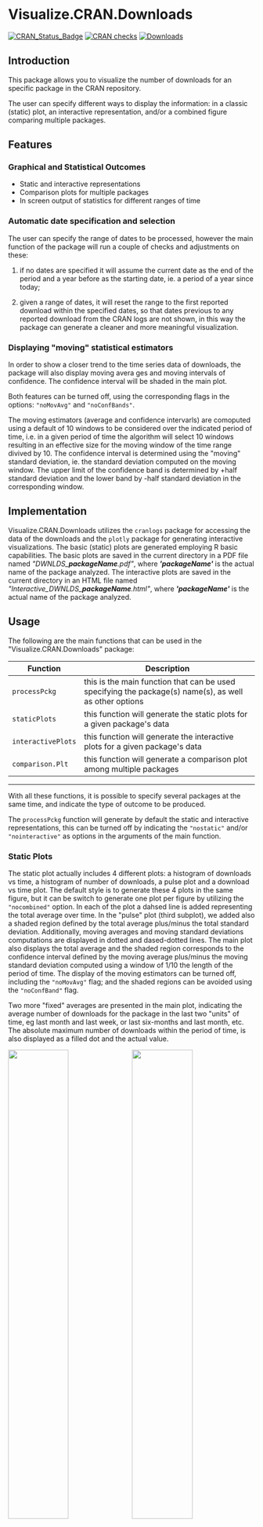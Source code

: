 # Visualize.CRAN.Downloads

<!-- badges: start -->
[![CRAN_Status_Badge](http://www.r-pkg.org/badges/version-last-release/Visualize.CRAN.Downloads)](https://cran.r-project.org/package=Visualize.CRAN.Downloads)
[![CRAN checks](https://cranchecks.info/badges/worst/Visualize.CRAN.Downloads)](https://cranchecks.info/pkgs/Visualize.CRAN.Downloads)
[![Downloads](https://cranlogs.r-pkg.org/badges/Visualize.CRAN.Downloads)](https://cran.r-project.org/package=Visualize.CRAN.Downloads)
<!-- badges: end -->

## Introduction
This package allows you to visualize the number of downloads for an specific
package in the CRAN repository.

The user can specify different ways to display the information: in a classic
(static) plot, an interactive representation, and/or a combined figure
comparing multiple packages.


## Features
### Graphical and Statistical Outcomes
* Static and interactive representations
* Comparison plots for multiple packages
* In screen output of statistics for different ranges of time

### Automatic date specification and selection
The user can specify the range of dates to be processed, however the main
function of the package will run a couple of checks and adjustments on these:

1) if no dates are specified it will assume the current date as the end of the
period and a year before as the starting date, ie. a period of a year since today;

2) given a range of dates, it will reset the range to the first reported download
within the specified dates, so that dates previous to any reported download from
the CRAN logs are not shown, in this way the package can generate a cleaner and
more meaningful visualization.

### Displaying "moving" statistical estimators
In order to show a closer trend to the time series data of downloads, the package will also display moving avera
ges and moving intervals of confidence. The confidence interval will be shaded in the main plot.

Both features can be turned off, using the corresponding flags in the options: `"noMovAvg"` and `"noConfBands"`.

The moving estimators (average and confidence intervarls) are comoputed using a default of 10 windows to be considered over the indicated period of time, i.e. in a given period of time the algorithm will select 10 windows resulting in an effective size for the moving window of the time range divived by 10.
The confidence interval is determined using the "moving" standard deviation, ie. the standard deviation computed on the moving window. The upper limit of the confidence band is determined by +half standard deviation and the lower band by -half standard deviation in the corresponding window.


## Implementation
Visualize.CRAN.Downloads utilizes the `cranlogs` package for accessing the data of
the downloads and the `plotly` package for generating interactive visualizations.
The basic (static) plots are generated employing R basic capabilities.
The basic plots are saved in the current directory in a PDF file named
*"DWNLDS_**packageName**.pdf"*, where ***'packageName'*** is the actual name of the
package analyzed.
The interactive plots are saved in the current directory in an HTML file named
*"Interactive_DWNLDS_**packageName**.html"*, where ***'packageName'*** is the actual
name of the package analyzed.


## Usage
The following are the main functions that can be used in the "Visualize.CRAN.Downloads" package:


 Function  | Description
--- | ---
 `processPckg`       | this is the main function that can be used specifying the package(s) name(s), as well as other options
 `staticPlots`       | this function will generate the static plots for a given package's data
 `interactivePlots`  | this function will generate the interactive plots for a given package's data
 `comparison.Plt`    | this function will generate a comparison plot among multiple packages
---

With all these functions, it is possible to specify several packages at the same time, and indicate
the type of outcome to be produced.

The `processPckg` function will generate by default the static and interactive representations,
this can be turned off by indicating the `"nostatic"` and/or `"nointeractive"` as
options in the arguments of the main function.

### Static Plots
The static plot actually includes 4 different plots: a histogram of downloads vs time,
a histogram of number of downloads, a pulse plot and a download vs time plot.
The default style is to generate these 4 plots in the same figure, but it can be switch
to generate one plot per figure by utilizing the `"nocombined"` option.
In each of the plot a dahsed line is added representing the total average over time.
In the "pulse" plot (third subplot), we added also a shaded region defined by the
total average plus/minus the total standard deviation.
Additionally, moving averages and moving standard deviations computations are
displayed in dotted and dased-dotted lines.
The main plot also displays the total average and the shaded region corresponds to
the confidence interval defined by the moving average plus/minus the moving standard
deviation computed using a window of 1/10 the length of the period of time.
The display of the moving estimators can be turned off, including the `"noMovAvg"` flag;
and the shaded regions can be avoided using the `"noConfBand"` flag.

Two more "fixed" averages are presented in the main plot, indicating the average
number of downloads for the package in the last two "units" of time, eg last month
and last week, or last six-months and last month, etc.
The absolute maximum number of downloads within the period of time,
is also displayed as a filled dot and the actual value.


<!-- ![Example of the static plot generated for the *ehelp* package](man/figures/DWNLDS_ehelp.png) -->

<p float="left">
  <img src="man/figures/DWNLDS_ehelp.png" width="49.50%" />
  <img src="man/figures/DWNLDS_ggplot2.png" width="49.50%" />
</p>



### Comparison Plot
A comparison plot between multiple package should be explicity requested using
the `"compare"` option in the list of arguments of the `processPckg` function.

For using this feature more than one package should be indicated!

The comparison plot will be saved into a PDF file named *"DWNLDS_**packageNames**.pdf"*,
where **packageNames** is the combination of all the packages indicated to process.
When the `"compare"` option is indicated, it will also check for the `"nocombined"`
option to either generate the comparison plot combining all packages in the same
plot or in separated ones, but always within the same file.
Similarly, the `"noMovAvg"` and `"noConfBand"` flags can be used for turning
off the moving averages indicators and overall average ones.

Additionally, when the `"compare"` option is indicated the `processPckg` function
will return a nested list containing in each element a list with the information
of each the packages, ie. date-downloads-package.name.

<!--
![Example of the combined plot generated for the *ggplot2-plotly-gplots-lattice-scatterplot3d-rgl* package](man/figures/DWNLDS_ggplot2-plotly-gplots-lattice-scatterplot3d-rgl.png)
![Example of the combined plot generated for the *ggplot2-plotly-gplots* package](man/figures/DWNLDS_ggplot2-plotly-gplots.png)
-->

<p float="left">
<!--  <object data="https://github.com/mponce0/Visualize.CRAN.Downloads/blob/master/man/figures/DWNLDS_ggplot2-plotly-gplots-lattice-sp3d-rgl.pdf" type="application/pdf" width="700px" height="700px"> -->
  <img src="man/figures/DWNLDS_ggplot2-plotly-gplots-lattice-sp3d-rgl.png" width="49.50%" />
  <!--</object> -->
  <img src="man/figures/DWNLDS_ggplot2-plotly-gplots-lattice.png" width="49.50%" />
</p>



### Interactive Plots
Interactive plots are generated using the `plotly` package and combine two plots in one single html file.

The left plot will highlight the last month of data, and the plot on the right uses colour and symbols size to represent the respective downloads. The size of the symbols is rescaled with respect to the maximum number of downloads within the given time period, so it actuallty represents relative values.


<!--
<aside style="background-color:#000000"> 
<iframe id="igraph" scrolling="no" style="border:none" seamless="seamless" allowtransparency="true" style="background: #000000;"  src="man/figures/Interactive_DWNLDS_ehelp.html" height="525" width="100%"></iframe>
</aside>
-->

<!--<object data="https://github.com/mponce0/Visualize.CRAN.Downloads/blob/master/man/figures/Interactive_DWNLDS_ehelp.html" width="100%" height="525">
   <embed src="https://github.com/mponce0/Visualize.CRAN.Downloads/blob/master/man/figures/Interactive_DWNLDS_ehelp.html" width="100%" height="525">
-->
<object data="man/figures/Interactive_DWNLDS_ehelp.html" width="100%" height="525">
   <embed src="man/figures/Interactive_DWNLDS_ehelp.html" width="100%" height="525">
       <p>A live example of this can be seen at
            <a href="https://mponce0.github.io/Visualize.CRAN.Downloads/">https://mponce0.github.io/Visualize.CRAN.Downloads/</a>
       </p>
   </embed>
</object>



### Summary of options for the `opts` argument of the `processPckg` function

option             | action
------             | -----------
`"nostatic"`       | disables static plots
`"nointeractive"`  | disables interactive plots
`"nocombined"`     | disables combination of static plots, ie. each plot will be a separated figure
`"noConfBand"`     | disables the shading of "confidence bands (regions)"
`"noMovAvg"`       | disables the display of "moving" estimators
`"compare"`        | generates a plot comparing the downloads of multiple packages
`"noSummary"`      | disables the output of the stats-time summaries presented per package 
---

In addition the `processPckg` function also takes the following arguments:

argument     |  description  
---          |  ---
`pckg.lst`   |  list of packages to process 
`t0`         |  initial date, begining of the time period, given in "YYYY-MM-DD" format
`t1`         |  final date, ending of the time period, given in "YYYY-MM-DD" format
`opts`       |  a list of different options available for customizing the output  
`device`     |  string to select the output format: 'PDF'/'PNG'/'JPEG' or 'screen' 

---



## Installation

For using the "Visualize.CRAN.Downloads" package, first you will need to
install it.
"Visualize.CRAN.Downloads" requires the `cranlogs` and `plotly` packages,
check to have these already installed before installing `Visualize.CRAN.Downloads`.

The stable version can be downloaded from the CRAN repository:

```
install.packages("Visualize.CRAN.Downloads")
```

To obtain the development version you can get it from the github repository, i.e.

```
# need devtools for installing from the github repo
install.packages("devtools")

# install Visualize.CRAN.Downloads
devtools::install_github("mponce0/Visualize.CRAN.Downloads")
```

After having installed the "Visualize.CRAN.Downloads" package,
you will need to load it into your R session or R script:
```
# load Visualize.CRAN.Downloads
library(Visualize.CRAN.Downloads)
```



## Examples
### Examples of the main function, using `processPckg()`
```
# generates static and interactive plots for the "ehelp" package with default arguments
processPckg("ehelp")

# specifying starting date in 2001-01-01
processPckg(c("ehelp","plotly","ggplot"), "2001-01-01")

# request no static plot, ie. only interactive plot will be generated
processPckg(c("ehelp","plotly","ggplot"), "2001-01-01", opts="nostatic")

# process 3 packages, with only static plot, ie. no interactive nor comparison plot
processPckg(c("ehelp","plotly","ggplot"), "2001-01-01", opts=c("nointeractive","nocombined"))

# process 4 packages, with a given starting date and static and comparison plots
pckg.data <- processPckg(c('ggplot2','plotly','gplots','lattice'), '2017-01-01',
opts=c('nointeractive','compare','noConfBand'))

# no interactive plot, only static plots for each package and comparison plot among all of them to be displayed in 'screen' only
pckg.data <- processPckg(c('plotly','gplots','lattice','scatterplot3d','rgl'), '2017-01-01',
opts=c('nointeractive','compare','noMovAvg','noConfBand'), device="SCREEN")
```

### Examples of Static Plots, using `staticPlots()`
```
# retrieve data
packageData <- retrievePckgData("ggplot")
# select 1st element of the list
totalDownloads <- packageData[[1]]

# call the plotting fn
staticPlots(totalDownloads)
staticPlots(totalDownloads,combinePlts=TRUE)
```

### Examples of Interactive Plots, using `interactivePlots()`
```
# retrieve data and select first element of the list
packageXdownloads <- retrievePckgData("ggplot")[[1]]

# invoque the interacive plotting fn
interactivePlots(packageXdownloads)
```


### Visualizing Downloads from BioConductor Packages
Employing the basic plotting functions from the "Visualize.CRAN.Downloads" package,
`staticPlots()`, `interactivePlots()` and `comparison.Plt()`,
it is also possible to generate plots for packages from BioConductor.
The data must be downloaded separatedly, for instance, using the 
"bioC.logs" (https://github.com/mponce0/bioC.logs) package:

```
# install bioC.logs from CRAN
install.packages("bioC.logs")

# load bioC.logs
library(bioC.logs)

# retrieve stats for BioConductor packages using the bioC.logs package
# Notice that the "CRAN" format is needed in the the bioC_downloads() fn
# Also that we are slicing the first (and only element) of the returned list
edgeR.logs <- bioC_downloads("edgeR", format="CRAN")[[1]]

# generate plots for the BioConductor package stats
staticPlots(edgeR.logs, combinePlts=TRUE, device="SCREEN")
interactivePlots(edgeR.logs)
```



## Applications
One useful application this package offers is the chance to automatically generate figures reporting the statistics of your favorite package. For such, you can create a `cron` job using the following Rscript.

```
## queryScript.R

# load library
library(Visualize.CRAN.Downloads)

# query fav. package
# this will generate the PDF static and HTML interactive plot, with the default one-year time window
processPckg("ehelp", device="PDF")
```

Then your `cron` script would be something like,

```
## myCRONscript

0 5 * * * Rscript /home/username/scripts/queryScript.R
```

this would run the Rscript `queryScript.R` querying the 'ehelp' package every day at 5AM generating the static PDF and interactive HTML figures.

For having this execute, you will only need to run the following command in the shell:

```
$ crontab /home/username/myCRONscript
```


Alternatively instead of calling the Rscript directly in your cron-job, you could execute a shell script that executes the Rscript first and then pushes the plots to your github repository. For instance,

```
## updateREPORTS.sh

# first call the Rscript to generate plots
Rscript /home/username/scripts/queryScript.R

# now add your files to your repo
# this assumes that you have set up your repo using your keys as credentials
git add /home/username/DWNLDS_favPckg.pdf
git add /home/username/DWNLDS_favPckg.pdf

# push the changes to the central github-repo
# this will make them accesible through your repo, basically updating them every day at 5AM
git push
```

The cron-job script would in this case look like:
```
## myCRONscript

0 5 * * * /home/username/scripts/updateREPORTS.sh
```


## How to Cite this Package
```R
> citation("Visualize.CRAN.Downloads")

To cite package ‘Visualize.CRAN.Downloads’ in publications use:

  Marcelo Ponce (2020). Visualize.CRAN.Downloads: Visualize Downloads
  from 'CRAN' Packages. R package version 1.0.
  https://CRAN.R-project.org/package=Visualize.CRAN.Downloads

A BibTeX entry for LaTeX users is

  @Manual{,
    title = {Visualize.CRAN.Downloads: Visualize Downloads from 'CRAN' Packages},
    author = {Marcelo Ponce},
    year = {2020},
    note = {R package version 1.0},
    url = {https://CRAN.R-project.org/package=Visualize.CRAN.Downloads},
  }
```



### Stats
<!-- badges: start -->
[![CRAN_Status_Badge](http://www.r-pkg.org/badges/version-last-release/Visualize.CRAN.Downloads)](https://cran.r-project.org/package=Visualize.CRAN.Downloads)
[![CRAN checks](https://cranchecks.info/badges/worst/Visualize.CRAN.Downloads)](https://cranchecks.info/pkgs/Visualize.CRAN.Downloads)
[![Downloads last.mnth](https://cranlogs.r-pkg.org/badges/Visualize.CRAN.Downloads)](https://cran.r-project.org/package=Visualize.CRAN.Downloads)
[![Downloads last.day](https://cranlogs.r-pkg.org/badges/last-week/Visualize.CRAN.Downloads)](https://cran.r-project.org/package=Visualize.CRAN.Downloads)
[![Downloads last.day](https://cranlogs.r-pkg.org/badges/last-day/Visualize.CRAN.Downloads)](https://cran.r-project.org/package=Visualize.CRAN.Downloads)
<!-- badges: end -->
<p align="center">
	<img src="https://github.com/mponce0/R.pckgs.stats/blob/master/DWNLDS_Visualize.CRAN.Downloads.png" width="65%" alt="Live download stats" />
	<figcaption>"Live" download stats, figure generated using the <a href="https://cran.r-project.org/package=Visualize.CRAN.Downloads" target="_blank">"Visualize.CRAN.Downloads"</a> package</figcaption>
</p>

<object data="https://github.com/mponce0/R.pckgs.stats/blob/master/DWNLDS_Visualize.CRAN.Downloads.pdf" type="application/pdf" width="700px" height="700px">
